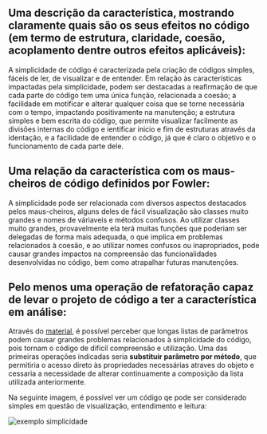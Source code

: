 ## Uma descrição da característica, mostrando claramente quais são os seus efeitos no código (em termo de estrutura, claridade, coesão, acoplamento dentre outros efeitos aplicáveis):

A simplicidade de código é caracterizada pela criação de códigos simples, fáceis de ler, de visualizar e de entender. Em relação às características impactadas pela simplicidade, podem ser destacadas a reafirmação de que cada parte do código tem uma única função, relacionada a coesão; a facilidade em motificar e alterar qualquer coisa que se torne necessária com o tempo, impactando positivamente na manutenção; a estrutura simples e bem escrita do código, que permite visualizar facilmente as divisões internas do código e ientificar inicio e fim de estruturas através da identação, e a facilidade de entender o código, já que é claro o objetivo e o funcionamento de cada parte dele.

## Uma relação da característica com os maus-cheiros de código definidos por Fowler:

A simplicidade pode ser relacionada com diversos aspectos destacados pelos maus-cheiros, alguns deles de fácil visualização são classes muito grandes e nomes de váriaveis e métodos confusos. Ao utilizar classes muito grandes, provavelmente ela terá muitas funções que poderiam ser delegadas de forma mais adequada, o que implica em problemas relacionados à coesão, e ao utilizar nomes confusos ou inapropriados, pode causar grandes impactos na compreensão das funcionalidades desenvolvidas no código, bem como atrapalhar futuras manutenções.

## Pelo menos uma operação de refatoração capaz de levar o projeto de código a ter a característica em análise:

Através do [material](https://docs.google.com/presentation/d/1BG1DVjtOZeG-j3Fmj1cY1gz-4AW9FphX/edit?pli=1#slide=id.p11), é possível perceber que longas listas de parâmetros podem causar grandes problemas relacionados à simplicidade do código, pois tornam o código de difícil compreensão e utilização. Uma das primeiras operações indicadas seria **substituir parâmetro por método**, que permitiria o acesso direto às propriedades necessárias atraves do objeto e cessaria a necessidade de alterar continuamente a composição da lista utilizada anteriormente. 

Na seguinte imagem, é possível ver um código qe pode ser considerado simples em questão de visualização, entendimento e leitura:

![exemplo simplicidade](https://media.discordapp.net/attachments/750707734910992535/1129251477613977671/CapturadeTela2014-03-06aCC80s13.png)